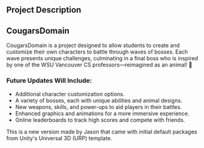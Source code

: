 ## Project Description
## CougarsDomain

CougarsDomain is a project designed to allow students to create and customize their own characters to battle through waves of bosses. Each wave presents unique challenges, culminating in a final boss who is inspired by one of the WSU Vancouver CS professors—reimagined as an animal! 🐾

### Future Updates Will Include:
- Additional character customization options.
- A variety of bosses, each with unique abilities and animal designs.
- New weapons, skills, and power-ups to aid players in their battles.
- Enhanced graphics and animations for a more immersive experience.
- Online leaderboards to track high scores and compete with friends.

This is a new version made by Jason that came with initial default packages from Unity's Universal 3D (URP) template. 